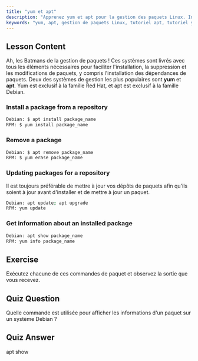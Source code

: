 ```yaml
---
title: "yum et apt"
description: "Apprenez yum et apt pour la gestion des paquets Linux. Installez, supprimez et mettez à jour des logiciels sur les systèmes Debian/RPM avec ce tutoriel pour débutants. Commencez dès aujourd'hui !"
keywords: "yum, apt, gestion de paquets Linux, tutoriel apt, tutoriel yum, commandes Linux, guide du débutant, installation de paquets"
---
```


## Lesson Content

Ah, les Batmans de la gestion de paquets ! Ces systèmes sont livrés avec tous les éléments nécessaires pour faciliter l'installation, la suppression et les modifications de paquets, y compris l'installation des dépendances de paquets. Deux des systèmes de gestion les plus populaires sont **yum** et **apt**. Yum est exclusif à la famille Red Hat, et apt est exclusif à la famille Debian.

### Install a package from a repository

```bash
Debian: $ apt install package_name
RPM: $ yum install package_name
```

### Remove a package

```bash
Debian: $ apt remove package_name
RPM: $ yum erase package_name
```

### Updating packages for a repository

Il est toujours préférable de mettre à jour vos dépôts de paquets afin qu'ils soient à jour avant d'installer et de mettre à jour un paquet.

```bash
Debian: apt update; apt upgrade
RPM: yum update
```

### Get information about an installed package

```bash
Debian: apt show package_name
RPM: yum info package_name
```

## Exercise

Exécutez chacune de ces commandes de paquet et observez la sortie que vous recevez.

## Quiz Question

Quelle commande est utilisée pour afficher les informations d'un paquet sur un système Debian ?

## Quiz Answer

apt show
